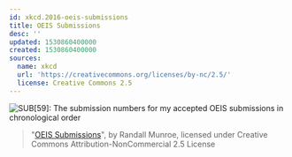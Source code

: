 ```yaml
---
id: xkcd.2016-oeis-submissions
title: OEIS Submissions
desc: ''
updated: 1530860400000
created: 1530860400000
sources:
  name: xkcd
  url: 'https://creativecommons.org/licenses/by-nc/2.5/'
  license: Creative Commons 2.5
---
```

![SUB\[59\]: The submission numbers for my accepted OEIS submissions in chronological order](https://imgs.xkcd.com/comics/oeis_submissions.png)
> "[OEIS Submissions](https://xkcd.com/2016/)", by Randall Munroe, licensed under Creative Commons Attribution-NonCommercial 2.5 License
